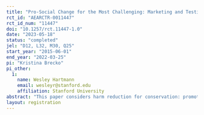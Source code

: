 ```yaml
---
title: "Pro-Social Change for the Most Challenging: Marketing and Testing Harm Reduction for Conservation"
rct_id: "AEARCTR-0011447"
rct_id_num: "11447"
doi: "10.1257/rct.11447-1.0"
date: "2023-05-18"
status: "completed"
jel: "D12, L32, M30, Q25"
start_year: "2015-06-01"
end_year: "2022-03-25"
pi: "Kristina Brecko"
pi_other:
  1:
    name: Wesley Hartmann
    email: wesleyr@stanford.edu
    affiliation: Stanford University
abstract: "This paper considers harm reduction for conservation: promoting a product that attracts and reduces harm from an inframarginal consumer unmoved by calls for abstinence. We analyze residential water use, where lawn removal is favored by policymakers but is unappealing to heavy irrigators' aesthetic preferences. Using sequential field experiments, we show that a smart irrigation controller that efficiently maintains stigmatized ornamental landscapes appeals to the heaviest irrigators and generates large and long-lasting individual and social benefits: cost recovery in six months and water savings covering another household's basic needs. We find no evidence it cannibalizes abstinence (lawn removal)."
layout: registration
---
```


